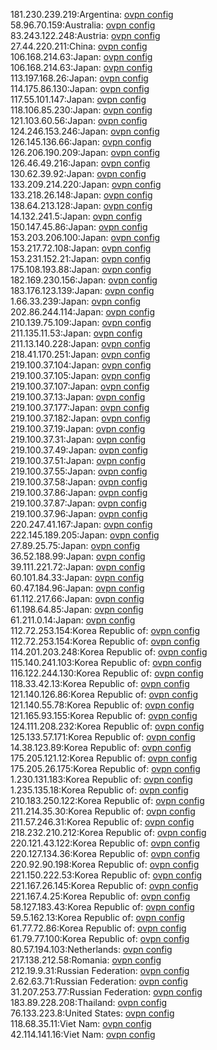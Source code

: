 181.230.239.219:Argentina: [ovpn config](vpn/181_230_239_219.ovpn)  
58.96.70.159:Australia: [ovpn config](vpn/58_96_70_159.ovpn)  
83.243.122.248:Austria: [ovpn config](vpn/83_243_122_248.ovpn)  
27.44.220.211:China: [ovpn config](vpn/27_44_220_211.ovpn)  
106.168.214.63:Japan: [ovpn config](vpn/106_168_214_63.ovpn)  
106.168.214.63:Japan: [ovpn config](vpn/106_168_214_63.ovpn)  
113.197.168.26:Japan: [ovpn config](vpn/113_197_168_26.ovpn)  
114.175.86.130:Japan: [ovpn config](vpn/114_175_86_130.ovpn)  
117.55.101.147:Japan: [ovpn config](vpn/117_55_101_147.ovpn)  
118.106.85.230:Japan: [ovpn config](vpn/118_106_85_230.ovpn)  
121.103.60.56:Japan: [ovpn config](vpn/121_103_60_56.ovpn)  
124.246.153.246:Japan: [ovpn config](vpn/124_246_153_246.ovpn)  
126.145.136.66:Japan: [ovpn config](vpn/126_145_136_66.ovpn)  
126.206.190.209:Japan: [ovpn config](vpn/126_206_190_209.ovpn)  
126.46.49.216:Japan: [ovpn config](vpn/126_46_49_216.ovpn)  
130.62.39.92:Japan: [ovpn config](vpn/130_62_39_92.ovpn)  
133.209.214.220:Japan: [ovpn config](vpn/133_209_214_220.ovpn)  
133.218.26.148:Japan: [ovpn config](vpn/133_218_26_148.ovpn)  
138.64.213.128:Japan: [ovpn config](vpn/138_64_213_128.ovpn)  
14.132.241.5:Japan: [ovpn config](vpn/14_132_241_5.ovpn)  
150.147.45.86:Japan: [ovpn config](vpn/150_147_45_86.ovpn)  
153.203.206.100:Japan: [ovpn config](vpn/153_203_206_100.ovpn)  
153.217.72.108:Japan: [ovpn config](vpn/153_217_72_108.ovpn)  
153.231.152.21:Japan: [ovpn config](vpn/153_231_152_21.ovpn)  
175.108.193.88:Japan: [ovpn config](vpn/175_108_193_88.ovpn)  
182.169.230.156:Japan: [ovpn config](vpn/182_169_230_156.ovpn)  
183.176.123.139:Japan: [ovpn config](vpn/183_176_123_139.ovpn)  
1.66.33.239:Japan: [ovpn config](vpn/1_66_33_239.ovpn)  
202.86.244.114:Japan: [ovpn config](vpn/202_86_244_114.ovpn)  
210.139.75.109:Japan: [ovpn config](vpn/210_139_75_109.ovpn)  
211.135.11.53:Japan: [ovpn config](vpn/211_135_11_53.ovpn)  
211.13.140.228:Japan: [ovpn config](vpn/211_13_140_228.ovpn)  
218.41.170.251:Japan: [ovpn config](vpn/218_41_170_251.ovpn)  
219.100.37.104:Japan: [ovpn config](vpn/219_100_37_104.ovpn)  
219.100.37.105:Japan: [ovpn config](vpn/219_100_37_105.ovpn)  
219.100.37.107:Japan: [ovpn config](vpn/219_100_37_107.ovpn)  
219.100.37.13:Japan: [ovpn config](vpn/219_100_37_13.ovpn)  
219.100.37.177:Japan: [ovpn config](vpn/219_100_37_177.ovpn)  
219.100.37.182:Japan: [ovpn config](vpn/219_100_37_182.ovpn)  
219.100.37.19:Japan: [ovpn config](vpn/219_100_37_19.ovpn)  
219.100.37.31:Japan: [ovpn config](vpn/219_100_37_31.ovpn)  
219.100.37.49:Japan: [ovpn config](vpn/219_100_37_49.ovpn)  
219.100.37.51:Japan: [ovpn config](vpn/219_100_37_51.ovpn)  
219.100.37.55:Japan: [ovpn config](vpn/219_100_37_55.ovpn)  
219.100.37.58:Japan: [ovpn config](vpn/219_100_37_58.ovpn)  
219.100.37.86:Japan: [ovpn config](vpn/219_100_37_86.ovpn)  
219.100.37.87:Japan: [ovpn config](vpn/219_100_37_87.ovpn)  
219.100.37.96:Japan: [ovpn config](vpn/219_100_37_96.ovpn)  
220.247.41.167:Japan: [ovpn config](vpn/220_247_41_167.ovpn)  
222.145.189.205:Japan: [ovpn config](vpn/222_145_189_205.ovpn)  
27.89.25.75:Japan: [ovpn config](vpn/27_89_25_75.ovpn)  
36.52.188.99:Japan: [ovpn config](vpn/36_52_188_99.ovpn)  
39.111.221.72:Japan: [ovpn config](vpn/39_111_221_72.ovpn)  
60.101.84.33:Japan: [ovpn config](vpn/60_101_84_33.ovpn)  
60.47.184.96:Japan: [ovpn config](vpn/60_47_184_96.ovpn)  
61.112.217.66:Japan: [ovpn config](vpn/61_112_217_66.ovpn)  
61.198.64.85:Japan: [ovpn config](vpn/61_198_64_85.ovpn)  
61.211.0.14:Japan: [ovpn config](vpn/61_211_0_14.ovpn)  
112.72.253.154:Korea Republic of: [ovpn config](vpn/112_72_253_154.ovpn)  
112.72.253.154:Korea Republic of: [ovpn config](vpn/112_72_253_154.ovpn)  
114.201.203.248:Korea Republic of: [ovpn config](vpn/114_201_203_248.ovpn)  
115.140.241.103:Korea Republic of: [ovpn config](vpn/115_140_241_103.ovpn)  
116.122.244.130:Korea Republic of: [ovpn config](vpn/116_122_244_130.ovpn)  
118.33.42.13:Korea Republic of: [ovpn config](vpn/118_33_42_13.ovpn)  
121.140.126.86:Korea Republic of: [ovpn config](vpn/121_140_126_86.ovpn)  
121.140.55.78:Korea Republic of: [ovpn config](vpn/121_140_55_78.ovpn)  
121.165.93.155:Korea Republic of: [ovpn config](vpn/121_165_93_155.ovpn)  
124.111.208.232:Korea Republic of: [ovpn config](vpn/124_111_208_232.ovpn)  
125.133.57.171:Korea Republic of: [ovpn config](vpn/125_133_57_171.ovpn)  
14.38.123.89:Korea Republic of: [ovpn config](vpn/14_38_123_89.ovpn)  
175.205.121.12:Korea Republic of: [ovpn config](vpn/175_205_121_12.ovpn)  
175.205.26.175:Korea Republic of: [ovpn config](vpn/175_205_26_175.ovpn)  
1.230.131.183:Korea Republic of: [ovpn config](vpn/1_230_131_183.ovpn)  
1.235.135.18:Korea Republic of: [ovpn config](vpn/1_235_135_18.ovpn)  
210.183.250.122:Korea Republic of: [ovpn config](vpn/210_183_250_122.ovpn)  
211.214.35.30:Korea Republic of: [ovpn config](vpn/211_214_35_30.ovpn)  
211.57.246.31:Korea Republic of: [ovpn config](vpn/211_57_246_31.ovpn)  
218.232.210.212:Korea Republic of: [ovpn config](vpn/218_232_210_212.ovpn)  
220.121.43.122:Korea Republic of: [ovpn config](vpn/220_121_43_122.ovpn)  
220.127.134.36:Korea Republic of: [ovpn config](vpn/220_127_134_36.ovpn)  
220.92.90.198:Korea Republic of: [ovpn config](vpn/220_92_90_198.ovpn)  
221.150.222.53:Korea Republic of: [ovpn config](vpn/221_150_222_53.ovpn)  
221.167.26.145:Korea Republic of: [ovpn config](vpn/221_167_26_145.ovpn)  
221.167.4.25:Korea Republic of: [ovpn config](vpn/221_167_4_25.ovpn)  
58.127.183.43:Korea Republic of: [ovpn config](vpn/58_127_183_43.ovpn)  
59.5.162.13:Korea Republic of: [ovpn config](vpn/59_5_162_13.ovpn)  
61.77.72.86:Korea Republic of: [ovpn config](vpn/61_77_72_86.ovpn)  
61.79.77.100:Korea Republic of: [ovpn config](vpn/61_79_77_100.ovpn)  
80.57.194.103:Netherlands: [ovpn config](vpn/80_57_194_103.ovpn)  
217.138.212.58:Romania: [ovpn config](vpn/217_138_212_58.ovpn)  
212.19.9.31:Russian Federation: [ovpn config](vpn/212_19_9_31.ovpn)  
2.62.63.71:Russian Federation: [ovpn config](vpn/2_62_63_71.ovpn)  
31.207.253.77:Russian Federation: [ovpn config](vpn/31_207_253_77.ovpn)  
183.89.228.208:Thailand: [ovpn config](vpn/183_89_228_208.ovpn)  
76.133.223.8:United States: [ovpn config](vpn/76_133_223_8.ovpn)  
118.68.35.11:Viet Nam: [ovpn config](vpn/118_68_35_11.ovpn)  
42.114.141.16:Viet Nam: [ovpn config](vpn/42_114_141_16.ovpn)  
